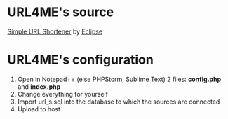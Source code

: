 # URL4ME's source
[Simple URL Shortener](http://url4me.cf) by [Eclipse](http://eclipsedev.cf)

# URL4ME's configuration
1. Open in Notepad++ (else PHPStorm, Sublime Text) 2 files: **config.php** and **index.php**
2. Change everything for yourself
3. Import url_s.sql into the database to which the sources are connected
4. Upload to host
